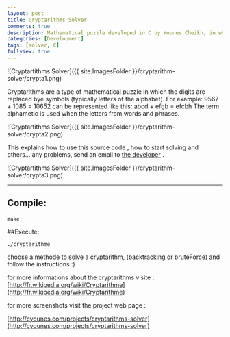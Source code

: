 ```yaml
---
layout: post
title: Cryptarithms Solver
comments: true
description: Mathematical puzzle developed in C by Younes Cheikh, in which the digits are replaced bye symbols (typically letters of the alphabet).
categories: [Development]
tags: [solver, C]
fullview: true
---
```


![Cryptartithms Solver]({{ site.ImagesFolder }}/cryptarithm-solver/crypta1.png) 

Cryptarithms are a type of mathematical puzzle in which the digits are replaced bye symbols (typically letters of the alphabet). For example: 9567 + 1085 = 10652 can be represented like this: abcd + efgb = efcbh The term alphametic is used when the letters from words and phrases.

![Cryptartithms Solver]({{ site.ImagesFolder }}/cryptarithm-solver/crypta2.png) 

This explains how to use this source code , how to start solving and others...
any problems, send an email to [the developer](contact@cyounes.com) .

![Cryptartithms Solver]({{ site.ImagesFolder }}/cryptarithm-solver/crypta3.png) 


----------------------------------------------------------------------

## Compile:
```
make
```

##Execute:
```
./cryptarithme
```

choose a methode to solve a cryptarithm, (backtracking or bruteForce)
and follow the instructions :) 

for more informations about the cryptarithms visite :
[http://fr.wikipedia.org/wiki/Cryptarithme](http://fr.wikipedia.org/wiki/Cryptarithme)

for more screenshots visit the project web page : 

[http://cyounes.com/projects/cryptarithms-solver](http://cyounes.com/projects/cryptarithms-solver)
